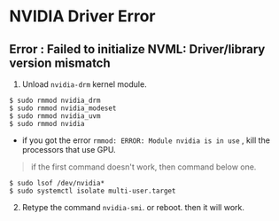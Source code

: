 # NVIDIA Driver Error

## Error : Failed to initialize NVML: Driver/library version mismatch
1. Unload `nvidia-drm` kernel module.
```
$ sudo rmmod nvidia_drm
$ sudo rmmod nvidia_modeset
$ sudo rmmod nvidia_uvm
$ sudo rmmod nvidia
```

- if you got the error `rmmod: ERROR: Module nvidia is in use` , kill the processors that use GPU.
> if the first command doesn't work, then command below one.
```
$ sudo lsof /dev/nvidia*
$ sudo systemctl isolate multi-user.target
```

2. Retype the command `nvidia-smi`. or reboot. then it will work.
